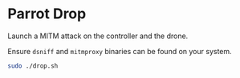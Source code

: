 # Parrot Drop

Launch a MITM attack on the controller and the drone.

Ensure `dsniff` and `mitmproxy` binaries can be found on your system.

```sh
sudo ./drop.sh
```
